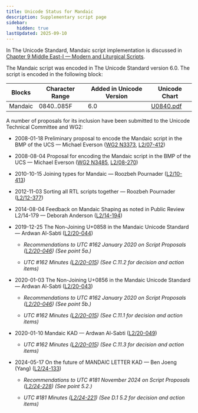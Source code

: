 ```yaml
---
title: Unicode Status for Mandaic
description: Supplementary script page
sidebar:
    hidden: true
lastUpdated: 2025-09-10
---
```


In The Unicode Standard, Mandaic script implementation is discussed in [Chapter 9 Middle East-I — Modern and Liturgical Scripts](https://www.unicode.org/versions/latest/core-spec/chapter-9/#G46613).

[comment]: # (end of intro)

[comment]: # (start of blocks)

The Mandaic script was encoded in The Unicode Standard version 6.0. The script is encoded in the following block:

| Blocks  |  Character Range  |  Added in Unicode Version  |  Unicode Chart  |
| ------- | ----------------- | -------------------------- | --------------- |
| Mandaic  |  0840..085F  |  6.0  |  [U0840.pdf](http://www.unicode.org/charts/PDF/U0840.pdf)  |

[comment]: # (end of blocks)

[comment]: # (start of chars)



[comment]: # (end of chars)

[comment]: # (start of rest)

A number of proposals for its inclusion have been submitted to the Unicode Technical Committee and WG2:

- 2008-01-18 Preliminary proposal to encode the Mandaic script in the BMP of the UCS — Michael Everson ([WG2 N3373](https://www.unicode.org/wg2/docs/n3373.pdf), [L2/07-412](http://www.unicode.org/cgi-bin/GetMatchingDocs.pl?L2/07-412))

- 2008-08-04 Proposal for encoding the Mandaic script in the BMP of the UCS — Michael Everson ([WG2 N3485](https://www.unicode.org/wg2/docs/n3485.pdf), [L2/08-270](http://www.unicode.org/cgi-bin/GetMatchingDocs.pl?L2/08-270))

- 2010-10-15 Joining types for Mandaic — Roozbeh Pournader ([L2/10-413](http://www.unicode.org/cgi-bin/GetMatchingDocs.pl?L2/10-413))

- 2012-11-03 Sorting all RTL scripts together — Roozbeh Pournader ([L2/12-377](http://www.unicode.org/cgi-bin/GetMatchingDocs.pl?L2/12-377))

- 2014-08-04 Feedback on Mandaic Shaping as noted in Public Review L2/14-179 — Deborah Anderson ([L2/14-194](http://www.unicode.org/cgi-bin/GetMatchingDocs.pl?L2/14-194))

- 2019-12-25 The Non-Joining U+0858 in the Mandaic Unicode Standard — Ardwan Al-Sabti ([L2/20-044](http://www.unicode.org/cgi-bin/GetMatchingDocs.pl?L2/20-044))

  - _Recommendations to UTC #162 January 2020 on Script Proposals ([L2/20-046](http://www.unicode.org/L2/L2020/20046-script-adhoc-rept.pdf)) (See point 5a.)_

  - _UTC #162 Minutes ([L2/20-015](http://www.unicode.org/L2/L2020/20015.htm)) (See C.11.2 for decision and action items)_

- 2020-01-03 The Non-Joining U+0856 in the Mandaic Unicode Standard — Ardwan Al-Sabti ([L2/20-043](http://www.unicode.org/cgi-bin/GetMatchingDocs.pl?L2/20-043))

  - _Recommendations to UTC #162 January 2020 on Script Proposals ([L2/20-046](http://www.unicode.org/L2/L2020/20046-script-adhoc-rept.pdf)) (See point 5b.)_

  - _UTC #162 Minutes ([L2/20-015](http://www.unicode.org/L2/L2020/20015.htm)) (See C.11.1 for decision and action items)_

- 2020-01-10 Mandaic KAD — Ardwan Al-Sabti ([L2/20-049](http://www.unicode.org/cgi-bin/GetMatchingDocs.pl?L2/20-049))

  - _UTC #162 Minutes ([L2/20-015](http://www.unicode.org/L2/L2020/20015.htm)) (See C.11.3 for decision and action items)_

- 2024-05-17 On the future of MANDAIC LETTER KAD — Ben Joeng (Yang) ([L2/24-133](http://www.unicode.org/cgi-bin/GetMatchingDocs.pl?L2/24-133))

  - _Recommendations to UTC #181 November 2024 on Script Proposals ([L2/24-228](http://www.unicode.org/cgi-bin/GetMatchingDocs.pl?L2/24-228)) (See point 5.2.)_

  - _UTC #181 Minutes ([L2/24-221](https://www.unicode.org/L2/L2024/24221.htm)) (See D.1 5.2 for decision and action items)_
